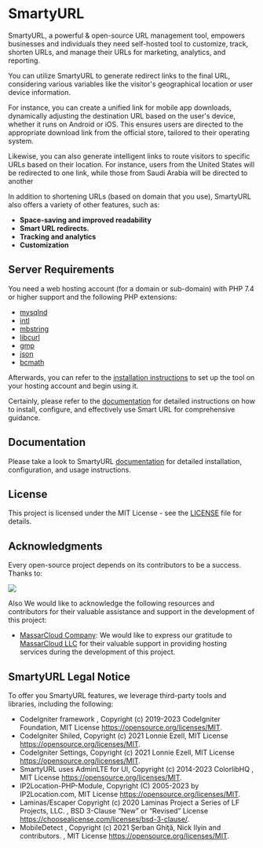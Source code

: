 # SmartyURL

SmartyURL, a powerful & open-source URL management tool, empowers businesses and individuals they need self-hosted tool to customize, track, shorten URLs, and manage their URLs for marketing, analytics, and reporting.

You can utilize SmartyURL to generate redirect links to the final URL, considering various variables like the visitor's geographical location or user device information.

For instance, you can create a unified link for mobile app downloads, dynamically adjusting the destination URL based on the user's device, whether it runs on Android or iOS. This ensures users are directed to the appropriate download link from the official store, tailored to their operating system.

Likewise, you can also generate intelligent links to route visitors to specific URLs based on their location. For instance, users from the United States will be redirected to one link, while those from Saudi Arabia will be directed to another


In addition to shortening URLs (based on domain that you use), SmartyURL also offers a variety of other features, such as:

* **Space-saving and improved readability**
* **Smart URL redirects.**
* **Tracking and analytics**
* **Customization**

## Server Requirements

You need a web hosting account (for a domain or sub-domain) with PHP 7.4 or higher support and the following PHP extensions:

- [mysqlnd](http://php.net/manual/en/mysqlnd.install.php)
- [intl](http://php.net/manual/en/intl.requirements.php)
- [mbstring](http://php.net/manual/en/mbstring.installation.php)
- [libcurl](https://www.php.net/manual/en/curl.setup.php)
- [gmp](https://www.php.net/manual/en/gmp.installation.php)
- [json](https://www.php.net/manual/en/json.installation.php)
- [bcmath](https://www.php.net/manual/en/bc.setup.php)

Afterwards, you can refer to the [installation instructions](_docs/installation.md) to set up the tool on your hosting account and begin using it.

Certainly, please refer to the [documentation](_docs/index.md) for detailed instructions on how to install, configure, and effectively use Smart URL for comprehensive guidance.

## Documentation

Please take a look to SmartyURL [documentation](_docs/index.md) for detailed installation, configuration, and usage instructions.


## License
This project is licensed under the MIT License - see the [LICENSE](LICENSE) file for details.

## Acknowledgments

Every open-source project depends on its contributors to be a success. Thanks to:

<a href="https://github.com/extendy/smartyurl/graphs/contributors">
<img src="https://contrib.rocks/image?repo=extendy/smartyurl" />
</a>

Also We would like to acknowledge the following resources and contributors for their valuable assistance and support in the development of this project:

- [MassarCloud Company](https://massarcloud.sa): We would like to express our gratitude to [MassarCloud LLC](https://massarcloud.sa) for their valuable support in providing hosting services during the development of this project.

## SmartyURL Legal Notice

To offer you SmartyURL features, we leverage third-party tools and libraries, including the following:

* CodeIgniter framework ,  Copyright (c) 2019-2023 CodeIgniter Foundation, MIT License <https://opensource.org/licenses/MIT>.
* CodeIgniter Shiled, Copyright (c) 2021 Lonnie Ezell, MIT License <https://opensource.org/licenses/MIT>.
* CodeIgniter Settings, Copyright (c) 2021 Lonnie Ezell, MIT License <https://opensource.org/licenses/MIT>.
* SmartyURL uses AdminLTE for UI, Copyright (c) 2014-2023 ColorlibHQ , MIT License <https://opensource.org/licenses/MIT>.
* IP2Location-PHP-Module, Copyright (C) 2005-2023 by IP2Location.com, MIT License <https://opensource.org/licenses/MIT>.
* Laminas/Escaper Copyright (c) 2020 Laminas Project a Series of LF Projects, LLC. , BSD 3-Clause “New” or “Revised” License <https://choosealicense.com/licenses/bsd-3-clause/>.
* MobileDetect , Copyright (c) 2021 Şerban Ghiţă, Nick Ilyin and contributors. , MIT License <https://opensource.org/licenses/MIT>.
